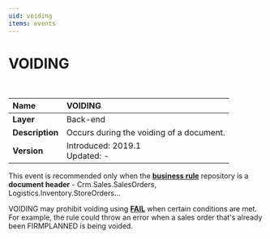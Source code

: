 ```yaml
---
uid: voiding
items: events
---
```


# VOIDING

<br>

|Name|VOIDING
|:----|:----
|**Layer**| Back-end
|**Description**| Occurs during the voiding of a document.
|**Version**| Introduced: 2019.1 <br> Updated: -

This event is recommended only when the **[business rule](https://docs.erp.net/tech/advanced/user-business-rules/index.html)** repository is a **document header** - Crm.Sales.SalesOrders, Logistics.Inventory.StoreOrders...

VOIDING may prohibit voiding using **[FAIL](https://docs.erp.net/tech/advanced/user-business-rules/action-types/fail.html)** when certain conditions are met. For example, the rule could throw an error when a sales order that's already been FIRMPLANNED is being voided.
